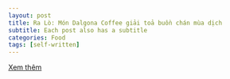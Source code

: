 ```yaml
---
layout: post
title: Ra Lò: Món Dalgona Coffee giải toả buồn chán mùa dịch
subtitle: Each post also has a subtitle
categories: Food
tags: [self-written]
---
```

[Xem thêm](https://vietcetera.com/vn/ra-lo-mon-dalgona-coffee-giai-toa-buon-chan-mua-dich)
